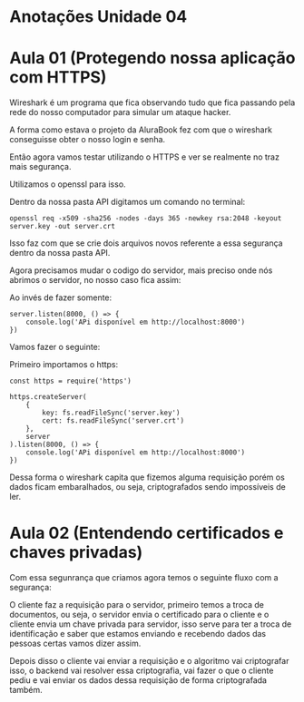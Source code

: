 # Anotações Unidade 04

# Aula 01 (Protegendo nossa aplicação com HTTPS)

Wireshark é um programa que fica observando tudo que fica passando pela rede do nosso computador para simular um ataque hacker.

A forma como estava o projeto da AluraBook fez com que o wireshark conseguisse obter o nosso login e senha.

Então agora vamos testar utilizando o HTTPS e ver se realmente no traz mais segurança.

Utilizamos o openssl para isso.

Dentro da nossa pasta API digitamos um comando no terminal:

    openssl req -x509 -sha256 -nodes -days 365 -newkey rsa:2048 -keyout server.key -out server.crt

Isso faz com que se crie dois arquivos novos referente a essa segurança dentro da nossa pasta API.

Agora precisamos mudar o codigo do servidor, mais preciso onde nós abrimos o servidor, no nosso caso fica assim:

Ao invés de fazer somente:

    server.listen(8000, () => {
        console.log('APi disponível em http://localhost:8000')
    })

Vamos fazer o seguinte:

Primeiro importamos o https:

    const https = require('https')

    https.createServer(
        {
            key: fs.readFileSync('server.key')
            cert: fs.readFileSync('server.crt')
        },
        server
    ).listen(8000, () => {
        console.log('APi disponível em http://localhost:8000')
    })

Dessa forma o wireshark capita que fizemos alguma requisição porém os dados ficam embaralhados, ou seja, criptografados sendo impossíveis de ler.

# Aula 02 (Entendendo certificados e chaves privadas)

Com essa segunrança que criamos agora temos o seguinte fluxo com a segurança:

O cliente faz a requisição para o servidor, primeiro temos a troca de documentos, ou seja, o servidor envia o certificado para o cliente e o cliente envia um chave privada para servidor, isso serve para ter a troca de identificação e saber que estamos enviando e recebendo dados das pessoas certas vamos dizer assim.

Depois disso o cliente vai enviar a requisição e o algoritmo vai criptografar isso, o backend vai resolver essa criptografia, vai fazer o que o cliente pediu e vai enviar os dados dessa requisição de forma criptografada também.



